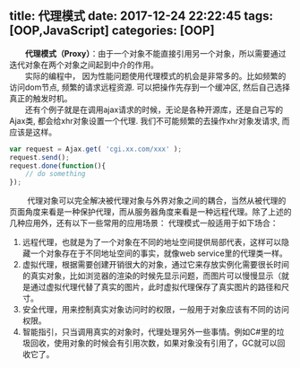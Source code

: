 title: 代理模式
date: 2017-12-24 22:22:45
tags: [OOP,JavaScript]
categories: [OOP]
---
&emsp;&emsp;**代理模式（Proxy）**：由于一个对象不能直接引用另一个对象，所以需要通过迭代对象在两个对象之间起到中介的作用。    
&emsp;&emsp;实际的编程中， 因为性能问题使用代理模式的机会是非常多的。比如频繁的访问dom节点, 频繁的请求远程资源. 可以把操作先存到一个缓冲区, 然后自己选择真正的触发时机。    
&emsp;&emsp;还有个例子就是在调用ajax请求的时候，无论是各种开源库，还是自己写的Ajax类, 都会给xhr对象设置一个代理. 我们不可能频繁的去操作xhr对象发请求, 而应该是这样。    
```js
var request = Ajax.get( 'cgi.xx.com/xxx' );
request.send();
request.done(function(){
    // do something
});
```

&emsp;&emsp; 代理对象可以完全解决被代理对象与外界对象之间的耦合，当然从被代理的页面角度来看是一种保护代理，而从服务器角度来看是一种远程代理。除了上述的几种应用外，还有以下一些常用的应用场景：
代理模式一般适用于如下场合：
1. 远程代理，也就是为了一个对象在不同的地址空间提供局部代表，这样可以隐藏一个对象存在于不同地址空间的事实，就像web service里的代理类一样。
2. 虚拟代理，根据需要创建开销很大的对象，通过它来存放实例化需要很长时间的真实对象，比如浏览器的渲染的时候先显示问题，而图片可以慢慢显示（就是通过虚拟代理代替了真实的图片，此时虚拟代理保存了真实图片的路径和尺寸。
3. 安全代理，用来控制真实对象访问时的权限，一般用于对象应该有不同的访问权限。
4. 智能指引，只当调用真实的对象时，代理处理另外一些事情。例如C#里的垃圾回收，使用对象的时候会有引用次数，如果对象没有引用了，GC就可以回收它了。

